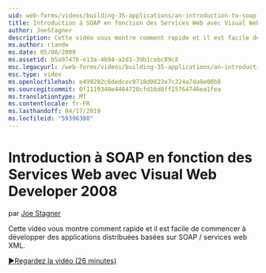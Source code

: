 ```yaml
---
uid: web-forms/videos/building-35-applications/an-introduction-to-soap-based-web-services-with-visual-web-developer-2008
title: Introduction à SOAP en fonction des Services Web avec Visual Web Developer 2008 | Microsoft Docs
author: JoeStagner
description: Cette vidéo vous montre comment rapide et il est facile de commencer à développer des applications distribuées basées sur SOAP / services web XML.
ms.author: riande
ms.date: 05/08/2009
ms.assetid: b5a97476-e13a-4b94-a2d1-39b1cebc89c8
msc.legacyurl: /web-forms/videos/building-35-applications/an-introduction-to-soap-based-web-services-with-visual-web-developer-2008
msc.type: video
ms.openlocfilehash: e499292c6dedcec0718d0823e7c324a7da9e00b8
ms.sourcegitcommit: 0f1119340e4464720cfd16d0ff15764746ea1fea
ms.translationtype: MT
ms.contentlocale: fr-FR
ms.lasthandoff: 04/17/2019
ms.locfileid: "59396380"
---
```

# <a name="an-introduction-to-soap-based-web-services-with-visual-web-developer-2008"></a>Introduction à SOAP en fonction des Services Web avec Visual Web Developer 2008

par [Joe Stagner](https://github.com/JoeStagner)

Cette vidéo vous montre comment rapide et il est facile de commencer à développer des applications distribuées basées sur SOAP / services web XML.

[&#9654;Regardez la vidéo (26 minutes)](https://channel9.msdn.com/Blogs/ASP-NET-Site-Videos/an-introduction-to-soap-based-web-services-with-visual-web-developer-2008)
